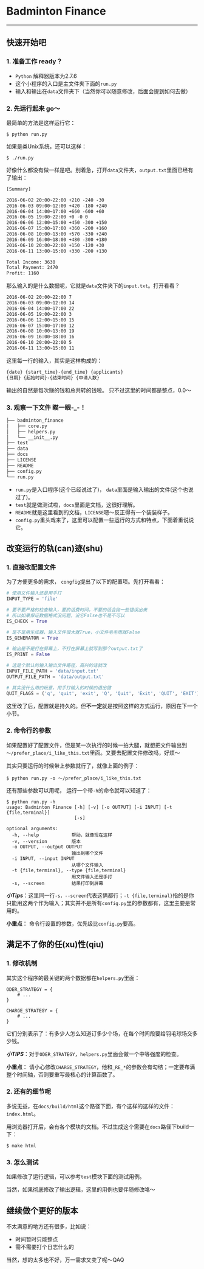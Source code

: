 # Badminton Finance
---

快速开始吧
--------------------------------------------------

### 1. 准备工作 ready？

- ```Python``` 解释器版本为2.7.6
- 这个小程序的入口是主文件夹下面的```run.py```
- 输入和输出在```data```文件夹下（当然你可以随意修改，后面会提到如何去做）

### 2. 先运行起来 go～

最简单的方法是这样运行它：
```shell
$ python run.py
```
如果是类Unix系统，还可以这样：
```shell
$ ./run.py
```
好像什么都没有做一样是吧。别着急，打开```data```文件夹，```output.txt```里面已经有了输出：
```txt
[Summary]

2016-06-02 20:00~22:00 +210 -240 -30
2016-06-03 09:00~12:00 +420 -180 +240
2016-06-04 14:00~17:00 +660 -600 +60
2016-06-05 19:00~22:00 +0 -0 0
2016-06-06 12:00~15:00 +450 -300 +150
2016-06-07 15:00~17:00 +360 -200 +160
2016-06-08 10:00~13:00 +570 -330 +240
2016-06-09 16:00~18:00 +480 -300 +180
2016-06-10 20:00~22:00 +150 -120 +30
2016-06-11 13:00~15:00 +330 -200 +130

Total Income: 3630
Total Payment: 2470
Profit: 1160
```
那么输入的是什么数据呢，它就是```data```文件夹下的```input.txt```。打开看看？
```txt
2016-06-02 20:00~22:00 7
2016-06-03 09:00~12:00 14
2016-06-04 14:00~17:00 22
2016-06-05 19:00~22:00 3
2016-06-06 12:00~15:00 15
2016-06-07 15:00~17:00 12
2016-06-08 10:00~13:00 19
2016-06-09 16:00~18:00 16
2016-06-10 20:00~22:00 5
2016-06-11 13:00~15:00 11
```
这里每一行的输入，其实是这样构成的：
```txt
{date} {start_time}-{end_time} {applicants}
{日期} {起始时间}-{结束时间} {申请人数}
```
输出的自然是每次赚的钱和总共转的钱啦。
只不过这里的时间都是整点，0.0～

### 3. 观察一下文件 瞄一眼-_-！
```txt
├── badminton_finance
│   ├── core.py
│   ├── helpers.py
│   └── __init__.py
├── test
├── data
├── docs
├── LICENSE
├── README
├── config.py
└── run.py
```

- ```run.py```是入口程序(这个已经说过了)， ```data```里面是输入输出的文件(这个也说过了)。
- ```test```就是做测试啦，```docs```里面是文档，这很好理解。
- ```README```就是这里看到的文档，```LICENSE```嗯～反正得有一个装装样子。
-  ```config.py```重头戏来了，这里可以配置一些运行的方式和特点，下面着重说说它。


改变运行的轨(can)迹(shu)
--------------------------------------------------
### 1. 直接改配置文件

为了方便更多的需求， ```congfig```提出了以下的配置项。先打开看看：
```python
# 使用文件输入还是用手打
INPUT_TYPE = 'file'

# 要不要严格的检查输入，要的话费时间，不要的话会抛一些错误出来
# 所以如果保证数据格式没问题，设它False也不是不可以
IS_CHECK = True

# 是不是用生成器，输入文件很大就True，小文件毛毛雨就False
IS_GENERATOR = True

# 输出是不是打在屏幕上，不打在屏幕上就写到那个output.txt了
IS_PRINT = False

# 这是个默认的输入输出文件路径，高兴的话就改
INPUT_FILE_PATH = 'data/input.txt'
OUTPUT_FILE_PATH = 'data/output.txt'

# 其实没什么用的玩意，用手打输入的时候的退出键
QUIT_FLAGS = ('q', 'quit', 'exit', 'Q', 'Quit', 'Exit', 'QUIT', 'EXIT')
```
这里改了后，配置就是持久的。但**不一定**就是按照这样的方式运行，原因在下一个小节。

### 2. 命令行的参数

如果配置好了配置文件，但是某一次执行的时候一拍大腿，就想把文件输出到```～/prefer_place/i_like_this.txt```里面。又要去配置文件修改吗，好烦～

其实只要运行的时候带上参数就行了，就像上面的例子：
```shell
$ python run.py -o ～/prefer_place/i_like_this.txt
```
还有那些参数可以用呢， 运行一个带```-h```的命令就可以知道了：
```shell
$ python run.py -h
usage: Badminton Finance [-h] [-v] [-o OUTPUT] [-i INPUT] [-t {file,terminal}]
                         [-s]

optional arguments:
  -h, --help            帮助，就像现在这样
  -v, --version         版本
  -o OUTPUT, --output OUTPUT
                        输出到哪个文件
  -i INPUT, --input INPUT
                        从哪个文件输入
  -t {file,terminal}, --type {file,terminal}
                        用文件输入还是手打
  -s, --screen          结果打印到屏幕
```
***小Tips***：这里同一行```-s，--screen```代表这俩都行；```-t {file,terminal}```指的是你只能用这两个作为输入；其实并不是所有```config.py```里的参数都有，这里主要是常用的。

**小重点**： 命令行设置的参数，优先级比```config.py```要高。

满足不了你的任(xu)性(qiu)
--------------------------------------------------

### 1. 修改机制
其实这个程序的最关键的两个数据都在```helpers.py```里面：
```
ODER_STRATEGY = {
    # ...
}

CHARGE_STRATEGY = {
    # ...
}
```

它们分别表示了：有多少人怎么知道订多少个场，在每个时间段要给羽毛球场交多少钱。

***小TIPS***：对于```ODER_STRATEGY```，```helpers.py```里面会做一个中等强度的检查。

**小重点**： 请小心修改```CHARGE_STRATEGY```，他和```_RE_*```的参数会有勾结；一定要布满整个时间轴，否则要重写最核心的计算函数了。

### 2. 还有的细节呢

多说无益，在```docs/build/html```这个路径下面，有个这样的这样的文件：```index.html```。

用浏览器打开后，会有各个模块的文档。不过生成这个需要在```docs```路径下build一下：
```shell
$ make html
```

### 3. 怎么测试

如果修改了运行逻辑，可以参考```test```模块下面的测试用例。

当然，如果彻底修改了输出逻辑，这里的用例也要伴随修改咯～

继续做个更好的版本
--------------------------------------------------

不太满意的地方还有很多，比如说：

- 时间暂时只能整点
- 需不需要打个日志什么的

当然，想的太多也不好，万一需求又变了呢～QAQ
